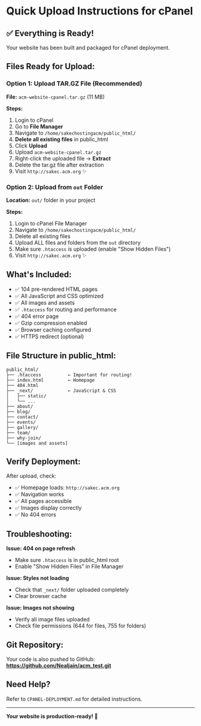 # Quick Upload Instructions for cPanel

## ✅ Everything is Ready!

Your website has been built and packaged for cPanel deployment.

## Files Ready for Upload:

### Option 1: Upload TAR.GZ File (Recommended)

**File:** `acm-website-cpanel.tar.gz` (11 MB)

**Steps:**
1. Login to cPanel
2. Go to **File Manager**
3. Navigate to `/home/sakechostingacm/public_html/`
4. **Delete all existing files** in public_html
5. Click **Upload**
6. Upload `acm-website-cpanel.tar.gz`
7. Right-click the uploaded file → **Extract**
8. Delete the tar.gz file after extraction
9. Visit `http://sakec.acm.org` ✨

### Option 2: Upload from `out` Folder

**Location:** `out/` folder in your project

**Steps:**
1. Login to cPanel File Manager
2. Navigate to `/home/sakechostingacm/public_html/`
3. Delete all existing files
4. Upload ALL files and folders from the `out` directory
5. Make sure `.htaccess` is uploaded (enable "Show Hidden Files")
6. Visit `http://sakec.acm.org` ✨

## What's Included:

- ✅ 104 pre-rendered HTML pages
- ✅ All JavaScript and CSS optimized
- ✅ All images and assets
- ✅ `.htaccess` for routing and performance
- ✅ 404 error page
- ✅ Gzip compression enabled
- ✅ Browser caching configured
- ✅ HTTPS redirect (optional)

## File Structure in public_html:

```
public_html/
├── .htaccess          ← Important for routing!
├── index.html         ← Homepage
├── 404.html
├── _next/             ← JavaScript & CSS
│   ├── static/
│   └── ...
├── about/
├── blog/
├── contact/
├── events/
├── gallery/
├── team/
├── why-join/
└── [images and assets]
```

## Verify Deployment:

After upload, check:
- ✅ Homepage loads: `http://sakec.acm.org`
- ✅ Navigation works
- ✅ All pages accessible
- ✅ Images display correctly
- ✅ No 404 errors

## Troubleshooting:

**Issue: 404 on page refresh**
- Make sure `.htaccess` is in public_html root
- Enable "Show Hidden Files" in File Manager

**Issue: Styles not loading**
- Check that `_next/` folder uploaded completely
- Clear browser cache

**Issue: Images not showing**
- Verify all image files uploaded
- Check file permissions (644 for files, 755 for folders)

## Git Repository:

Your code is also pushed to GitHub:
**https://github.com/Nealjain/acm_test.git**

## Need Help?

Refer to `CPANEL-DEPLOYMENT.md` for detailed instructions.

---

**Your website is production-ready! 🚀**
